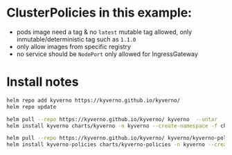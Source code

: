 # ClusterPolicies in this example:

- pods image need a tag & no `latest` mutable tag allowed, only inmutable/deterministic tag such as `1.1.0`
- only allow images from specific registry
- no service should be `NodePort` only allowed for IngressGateway

# Install notes

```sh
helm repo add kyverno https://kyverno.github.io/kyverno/
helm repo update

helm pull --repo https://kyverno.github.io/kyverno/ kyverno  --untar 
helm install kyverno charts/kyverno -n kyverno --create-namespace -f chart-values/kyverno.values.yaml

helm pull --repo https://kyverno.github.io/kyverno/ kyverno/kyverno-policies 
helm install kyverno-policies charts/kyverno-policies -n kyverno --create-namespace
```